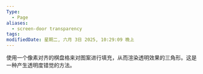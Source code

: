 ```yaml
---
Type:
  - Page
aliases:
  - screen-door transparency
tags: 
modifiedDate: 星期二, 六月 3日 2025, 10:29:09 晚上
---
```

使用一个像素对齐的棋盘格来对图案进行填充，从而渲染透明效果的三角形。这是一种产生透明度错觉的方法。
